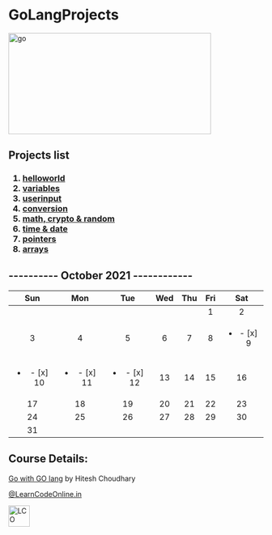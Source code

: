 # GoLangProjects

<a href="#"><img src="https://matob.web.id/news/wp-content/uploads/sites/4/2020/11/go.png" alt="go"  style="width:400px;height:200px;border:0;"/></a>

## Projects list
<h3>
<ol>
 <li><a href="https://github.com/iamkishansharma/GoLangProjects/tree/main/01hello">helloworld</a></li>
 <li><a href="https://github.com/iamkishansharma/GoLangProjects/tree/main/02variables">variables</a></li>
 <li><a href="https://github.com/iamkishansharma/GoLangProjects/tree/main/03userinput">userinput</a></li>
 <li><a href="https://github.com/iamkishansharma/GoLangProjects/tree/main/04typecast">conversion</a></li>
 <li><a href="https://github.com/iamkishansharma/GoLangProjects/tree/main/05math-crypto-random">math, crypto & random</a></li>
 <li><a href="https://github.com/iamkishansharma/GoLangProjects/tree/main/06time">time & date</a></li>
 <li><a href="https://github.com/iamkishansharma/GoLangProjects/tree/main/07pointers">pointers</a></li>
 <li><a href="https://github.com/iamkishansharma/GoLangProjects/tree/main/08arrays">arrays</a></li>
</ol>
</h3>

## ---------- October 2021 ------------
|Sun|Mon|Tue|Wed|Thu|Fri|Sat|
|:-:|:-:|:-:|:-:|:-:|:-:|:-:|
||||||1|2|
|3|4|5|6|7|8|<ul><li>- [x] 9</li></ul>|
|<ul><li>- [x] 10</li></ul>|<ul><li>- [x] 11</li></ul>|<ul><li>- [x] 12</li></ul>|13|14|15|16|
|17|18|19|20|21|22|23|
|24|25|26|27|28|29|30|
|31|


## Course Details:
<a href="https://courses.learncodeonline.in/learn/Go-with-Golang" _blank>Go with GO lang</a> by Hitesh Choudhary</p>
<p><a href="https://web.learncodeonline.in/" _blank>@LearnCodeOnline.in</a></p>
<a href="#"><img src="https://cdn.shopify.com/s/files/1/0260/1143/5093/files/Logo-lco_180x.png" alt="LCO"  style="width:42px;height:42px;border:0;"/></a>
